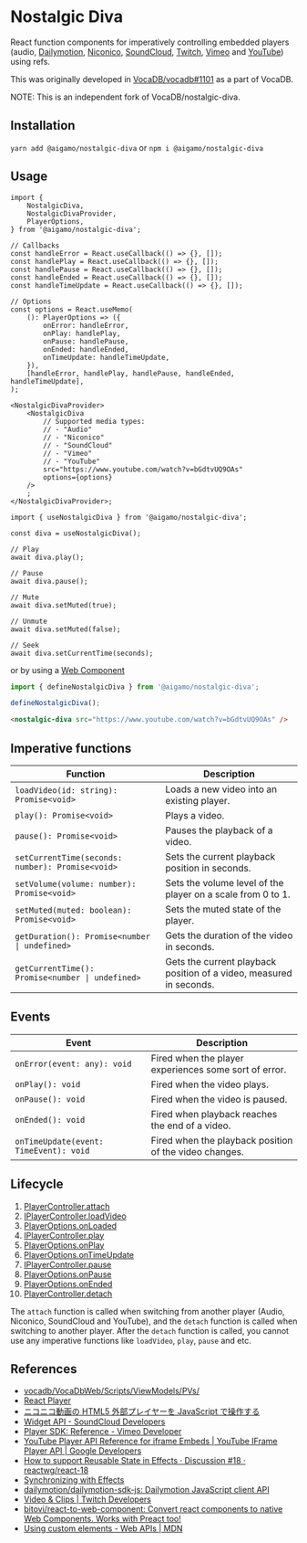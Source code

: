 # Nostalgic Diva

React function components for imperatively controlling embedded players (audio, [Dailymotion](https://www.dailymotion.com/), [Niconico](https://www.nicovideo.jp/), [SoundCloud](https://soundcloud.com/), [Twitch](https://www.twitch.tv/), [Vimeo](https://vimeo.com/) and [YouTube](https://www.youtube.com/)) using refs.

This was originally developed in [VocaDB/vocadb#1101](https://github.com/VocaDB/vocadb/pull/1101) as a part of VocaDB.

NOTE: This is an independent fork of VocaDB/nostalgic-diva.

## Installation

`yarn add @aigamo/nostalgic-diva` or `npm i @aigamo/nostalgic-diva`

## Usage

```tsx
import {
	NostalgicDiva,
	NostalgicDivaProvider,
	PlayerOptions,
} from '@aigamo/nostalgic-diva';

// Callbacks
const handleError = React.useCallback(() => {}, []);
const handlePlay = React.useCallback(() => {}, []);
const handlePause = React.useCallback(() => {}, []);
const handleEnded = React.useCallback(() => {}, []);
const handleTimeUpdate = React.useCallback(() => {}, []);

// Options
const options = React.useMemo(
	(): PlayerOptions => ({
		onError: handleError,
		onPlay: handlePlay,
		onPause: handlePause,
		onEnded: handleEnded,
		onTimeUpdate: handleTimeUpdate,
	}),
	[handleError, handlePlay, handlePause, handleEnded, handleTimeUpdate],
);

<NostalgicDivaProvider>
	<NostalgicDiva
		// Supported media types:
		// - "Audio"
		// - "Niconico"
		// - "SoundCloud"
		// - "Vimeo"
		// - "YouTube"
		src="https://www.youtube.com/watch?v=bGdtvUQ9OAs"
		options={options}
	/>
	;
</NostalgicDivaProvider>;
```

```tsx
import { useNostalgicDiva } from '@aigamo/nostalgic-diva';

const diva = useNostalgicDiva();

// Play
await diva.play();

// Pause
await diva.pause();

// Mute
await diva.setMuted(true);

// Unmute
await diva.setMuted(false);

// Seek
await diva.setCurrentTime(seconds);
```

or by using a [Web Component](https://developer.mozilla.org/en-US/docs/Web/API/Web_Components)

```ts
import { defineNostalgicDiva } from '@aigamo/nostalgic-diva';

defineNostalgicDiva();
```

```html
<nostalgic-diva src="https://www.youtube.com/watch?v=bGdtvUQ9OAs" />
```

## Imperative functions

| Function                                         | Description                                                         |
| ------------------------------------------------ | ------------------------------------------------------------------- |
| `loadVideo(id: string): Promise<void>`           | Loads a new video into an existing player.                          |
| `play(): Promise<void>`                          | Plays a video.                                                      |
| `pause(): Promise<void>`                         | Pauses the playback of a video.                                     |
| `setCurrentTime(seconds: number): Promise<void>` | Sets the current playback position in seconds.                      |
| `setVolume(volume: number): Promise<void>`       | Sets the volume level of the player on a scale from 0 to 1.         |
| `setMuted(muted: boolean): Promise<void>`        | Sets the muted state of the player.                                 |
| `getDuration(): Promise<number \| undefined>`    | Gets the duration of the video in seconds.                          |
| `getCurrentTime(): Promise<number \| undefined>` | Gets the current playback position of a video, measured in seconds. |

## Events

| Event                                  | Description                                            |
| -------------------------------------- | ------------------------------------------------------ |
| `onError(event: any): void`            | Fired when the player experiences some sort of error.  |
| `onPlay(): void`                       | Fired when the video plays.                            |
| `onPause(): void`                      | Fired when the video is paused.                        |
| `onEnded(): void`                      | Fired when playback reaches the end of a video.        |
| `onTimeUpdate(event: TimeEvent): void` | Fired when the playback position of the video changes. |

## Lifecycle

1. [PlayerController.attach](https://github.com/ycanardeau/nostalgic-diva/blob/f027a7f8b43523d89cf19d37e8450666d800799d/src/controllers/PlayerController.ts#L95)
1. [IPlayerController.loadVideo](https://github.com/ycanardeau/nostalgic-diva/blob/f027a7f8b43523d89cf19d37e8450666d800799d/src/controllers/PlayerController.ts#L38)
1. [PlayerOptions.onLoaded](https://github.com/ycanardeau/nostalgic-diva/blob/f027a7f8b43523d89cf19d37e8450666d800799d/src/controllers/PlayerController.ts#L30)
1. [IPlayerController.play](https://github.com/ycanardeau/nostalgic-diva/blob/f027a7f8b43523d89cf19d37e8450666d800799d/src/controllers/PlayerController.ts#L39)
1. [PlayerOptions.onPlay](https://github.com/ycanardeau/nostalgic-diva/blob/f027a7f8b43523d89cf19d37e8450666d800799d/src/controllers/PlayerController.ts#L31)
1. [PlayerOptions.onTimeUpdate](https://github.com/ycanardeau/nostalgic-diva/blob/f027a7f8b43523d89cf19d37e8450666d800799d/src/controllers/PlayerController.ts#L34)
1. [IPlayerController.pause](https://github.com/ycanardeau/nostalgic-diva/blob/f027a7f8b43523d89cf19d37e8450666d800799d/src/controllers/PlayerController.ts#L40)
1. [PlayerOptions.onPause](https://github.com/ycanardeau/nostalgic-diva/blob/f027a7f8b43523d89cf19d37e8450666d800799d/src/controllers/PlayerController.ts#L32)
1. [PlayerOptions.onEnded](https://github.com/ycanardeau/nostalgic-diva/blob/f027a7f8b43523d89cf19d37e8450666d800799d/src/controllers/PlayerController.ts#L33)
1. [PlayerController.detach](https://github.com/ycanardeau/nostalgic-diva/blob/f027a7f8b43523d89cf19d37e8450666d800799d/src/controllers/PlayerController.ts#L120)

The `attach` function is called when switching from another player (Audio, Niconico, SoundCloud and YouTube), and the `detach` function is called when switching to another player. After the `detach` function is called, you cannot use any imperative functions like `loadVideo`, `play`, `pause` and etc.

## References

-   [vocadb/VocaDbWeb/Scripts/ViewModels/PVs/](https://github.com/VocaDB/vocadb/tree/5304e764cf423f07b424e94266e415db40d11f28/VocaDbWeb/Scripts/ViewModels/PVs)
-   [React Player](https://github.com/cookpete/react-player)
-   [ニコニコ動画の HTML5 外部プレイヤーを JavaScript で操作する](https://blog.hayu.io/web/create/nicovideo-embed-player-api/)
-   [Widget API - SoundCloud Developers](https://developers.soundcloud.com/docs/api/html5-widget)
-   [Player SDK: Reference - Vimeo Developer](https://developer.vimeo.com/player/sdk/reference)
-   [YouTube Player API Reference for iframe Embeds | YouTube IFrame Player API | Google Developers](https://developers.google.com/youtube/iframe_api_reference)
-   [How to support Reusable State in Effects · Discussion #18 · reactwg/react-18](https://github.com/reactwg/react-18/discussions/18)
-   [Synchronizing with Effects](https://beta.reactjs.org/learn/synchronizing-with-effects#how-to-handle-the-effect-firing-twice-in-development)
-   [dailymotion/dailymotion-sdk-js: Dailymotion JavaScript client API](https://github.com/dailymotion/dailymotion-sdk-js)
-   [Video &amp; Clips | Twitch Developers](https://dev.twitch.tv/docs/embed/video-and-clips/)
-   [bitovi/react-to-web-component: Convert react components to native Web Components. Works with Preact too!](https://github.com/bitovi/react-to-web-component)
-   [Using custom elements - Web APIs | MDN](https://developer.mozilla.org/en-US/docs/Web/API/Web_Components/Using_custom_elements)
